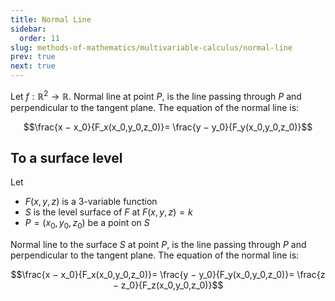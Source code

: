 ```yaml
---
title: Normal Line
sidebar:
  order: 11
slug: methods-of-mathematics/multivariable-calculus/normal-line
prev: true
next: true
---
```



Let $f: \mathbb{R}^2 \to \mathbb{R}$. Normal line at point $P$, is the line passing through $P$ and
perpendicular to the tangent plane. The equation of the normal line is:

```math
\frac{x − x_0}{F_x(x_0,y_0,z_0)}=
\frac{y − y_0}{F_y(x_0,y_0,z_0)}
```

## To a surface level

Let

- $F(x,y,z)$ is a 3-variable function
- $S$ is the level surface of $F$ at $F(x,y,z)=k$
- $P = (x_0,y_0,z_0)$ be a point on $S$

Normal line to the surface $S$ at point $P$, is the line passing through $P$ and
perpendicular to the tangent plane. The equation of the normal line is:

```math
\frac{x − x_0}{F_x(x_0,y_0,z_0)}=
\frac{y − y_0}{F_y(x_0,y_0,z_0)}=
\frac{z − z_0}{F_z(x_0,y_0,z_0)}
```
